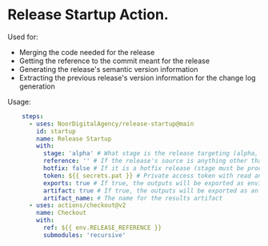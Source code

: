 # Release Startup Action.

Used for:
- Merging the code needed for the release
- Getting the reference to the commit meant for the release
- Generating the release's semantic version information
- Extracting the previous release's version information for the change log generation

Usage:
```yaml
    steps:
      - uses: NoorDigitalAgency/release-startup@main
        id: startup
        name: Release Startup
        with:
          stage: 'alpha' # What stage is the release targeting (alpha, beta and production)
          reference: '' # If the release's source is anything other than the previous stage's latest release
          hotfix: false # If it is a hotfix release (stage must be production)
          token: ${{ secrets.pat }} # Private access token with read and write access to the repository
          exports: true # If true, the outputs will be exported as environment variables
          artifact: true # If true, the outputs will be exported as an artifact
          artifact_name: # The name for the results artifact
      - uses: actions/checkout@v2
        name: Checkout
        with:
          ref: ${{ env.RELEASE_REFERENCE }}
          submodules: 'recursive'
```
